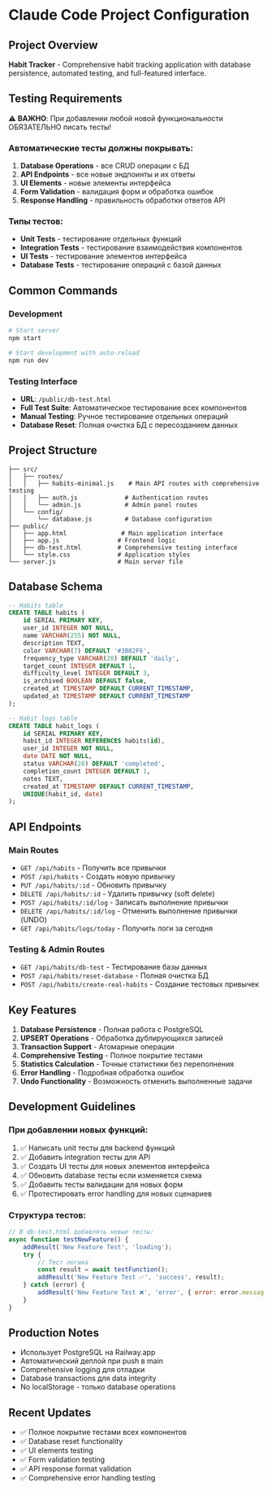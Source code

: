 # Claude Code Project Configuration

## Project Overview
**Habit Tracker** - Comprehensive habit tracking application with database persistence, automated testing, and full-featured interface.

## Testing Requirements
⚠️ **ВАЖНО**: При добавлении любой новой функциональности ОБЯЗАТЕЛЬНО писать тесты!

### Автоматические тесты должны покрывать:
1. **Database Operations** - все CRUD операции с БД
2. **API Endpoints** - все новые эндпоинты и их ответы
3. **UI Elements** - новые элементы интерфейса
4. **Form Validation** - валидация форм и обработка ошибок
5. **Response Handling** - правильность обработки ответов API

### Типы тестов:
- **Unit Tests** - тестирование отдельных функций
- **Integration Tests** - тестирование взаимодействия компонентов
- **UI Tests** - тестирование элементов интерфейса
- **Database Tests** - тестирование операций с базой данных

## Common Commands

### Development
```bash
# Start server
npm start

# Start development with auto-reload
npm run dev
```

### Testing Interface
- **URL**: `/public/db-test.html`
- **Full Test Suite**: Автоматическое тестирование всех компонентов
- **Manual Testing**: Ручное тестирование отдельных операций
- **Database Reset**: Полная очистка БД с пересозданием данных

## Project Structure
```
├── src/
│   ├── routes/
│   │   ├── habits-minimal.js    # Main API routes with comprehensive testing
│   │   ├── auth.js             # Authentication routes
│   │   └── admin.js            # Admin panel routes
│   └── config/
│       └── database.js         # Database configuration
├── public/
│   ├── app.html               # Main application interface
│   ├── app.js                # Frontend logic
│   ├── db-test.html          # Comprehensive testing interface
│   └── style.css             # Application styles
└── server.js                 # Main server file
```

## Database Schema
```sql
-- Habits table
CREATE TABLE habits (
    id SERIAL PRIMARY KEY,
    user_id INTEGER NOT NULL,
    name VARCHAR(255) NOT NULL,
    description TEXT,
    color VARCHAR(7) DEFAULT '#3B82F6',
    frequency_type VARCHAR(20) DEFAULT 'daily',
    target_count INTEGER DEFAULT 1,
    difficulty_level INTEGER DEFAULT 3,
    is_archived BOOLEAN DEFAULT false,
    created_at TIMESTAMP DEFAULT CURRENT_TIMESTAMP,
    updated_at TIMESTAMP DEFAULT CURRENT_TIMESTAMP
);

-- Habit logs table
CREATE TABLE habit_logs (
    id SERIAL PRIMARY KEY,
    habit_id INTEGER REFERENCES habits(id),
    user_id INTEGER NOT NULL,
    date DATE NOT NULL,
    status VARCHAR(20) DEFAULT 'completed',
    completion_count INTEGER DEFAULT 1,
    notes TEXT,
    created_at TIMESTAMP DEFAULT CURRENT_TIMESTAMP,
    UNIQUE(habit_id, date)
);
```

## API Endpoints

### Main Routes
- `GET /api/habits` - Получить все привычки
- `POST /api/habits` - Создать новую привычку
- `PUT /api/habits/:id` - Обновить привычку
- `DELETE /api/habits/:id` - Удалить привычку (soft delete)
- `POST /api/habits/:id/log` - Записать выполнение привычки
- `DELETE /api/habits/:id/log` - Отменить выполнение привычки (UNDO)
- `GET /api/habits/logs/today` - Получить логи за сегодня

### Testing & Admin Routes
- `GET /api/habits/db-test` - Тестирование базы данных
- `POST /api/habits/reset-database` - Полная очистка БД
- `POST /api/habits/create-real-habits` - Создание тестовых привычек

## Key Features
1. **Database Persistence** - Полная работа с PostgreSQL
2. **UPSERT Operations** - Обработка дублирующихся записей
3. **Transaction Support** - Атомарные операции
4. **Comprehensive Testing** - Полное покрытие тестами
5. **Statistics Calculation** - Точные статистики без переполнения
6. **Error Handling** - Подробная обработка ошибок
7. **Undo Functionality** - Возможность отменить выполненные задачи

## Development Guidelines

### При добавлении новых функций:
1. ✅ Написать unit тесты для backend функций
2. ✅ Добавить integration тесты для API
3. ✅ Создать UI тесты для новых элементов интерфейса
4. ✅ Обновить database тесты если изменяется схема
5. ✅ Добавить тесты валидации для новых форм
6. ✅ Протестировать error handling для новых сценариев

### Структура тестов:
```javascript
// В db-test.html добавлять новые тесты:
async function testNewFeature() {
    addResult('New Feature Test', 'loading');
    try {
        // Тест логика
        const result = await testFunction();
        addResult('New Feature Test ✅', 'success', result);
    } catch (error) {
        addResult('New Feature Test ❌', 'error', { error: error.message });
    }
}
```

## Production Notes
- Использует PostgreSQL на Railway.app
- Автоматический деплой при push в main
- Comprehensive logging для отладки
- Database transactions для data integrity
- No localStorage - только database operations

## Recent Updates
- ✅ Полное покрытие тестами всех компонентов
- ✅ Database reset functionality
- ✅ UI elements testing
- ✅ Form validation testing
- ✅ API response format validation
- ✅ Comprehensive error handling testing